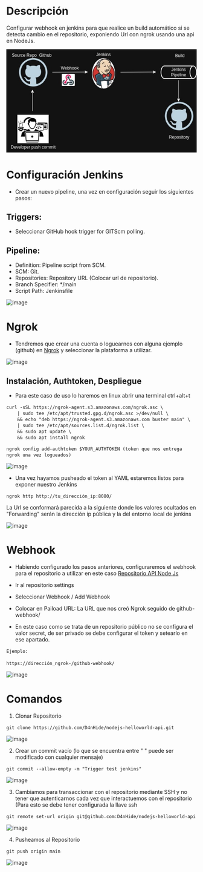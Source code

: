 # Descripción
Configurar webhook en jenkins para que realice un build automático si se detecta cambio en el repositorio, exponiendo Url con ngrok usando una api en NodeJs.




<p align="center">
  <img src="https://github.com/D4nHide/Webhook/blob/main/pipeline_webhook.jpg"/>
</p>





# Configuración Jenkins

- Crear un nuevo pipeline, una vez en configuración seguir los siguientes pasos:
## Triggers:
- Seleccionar GitHub hook trigger for GITScm polling.
## Pipeline:  
- Definition: Pipeline script from SCM.
- SCM: Git.
- Repositories: Repository URL (Colocar url de repositorio).
- Branch Specifier: */main
- Script Path: Jenkinsfile

![image](https://github.com/user-attachments/assets/2bdd5a34-b3ac-4070-acce-a943f35e8378)

# Ngrok

- Tendremos que crear una cuenta o loguearnos con alguna ejemplo (github) en [Ngrok](https://ngrok.com) y seleccionar la plataforma a utilizar.

![image](https://github.com/user-attachments/assets/005073fe-b21a-43e1-964d-3607b5361242)

## Instalación, Authtoken, Despliegue

- Para este caso de uso lo haremos en linux abrir una terminal ctrl+alt+t

```
curl -sSL https://ngrok-agent.s3.amazonaws.com/ngrok.asc \
	| sudo tee /etc/apt/trusted.gpg.d/ngrok.asc >/dev/null \
	&& echo "deb https://ngrok-agent.s3.amazonaws.com buster main" \
	| sudo tee /etc/apt/sources.list.d/ngrok.list \
	&& sudo apt update \
	&& sudo apt install ngrok
```

```
ngrok config add-authtoken $YOUR_AUTHTOKEN (token que nos entrega ngrok una vez logueados)
```

![image](https://github.com/user-attachments/assets/9cca0fa0-1909-4747-9013-12448f7cc8cc)

- Una vez hayamos pusheado el token al YAML estaremos listos para exponer nuestro Jenkins

```
ngrok http http://tu_dirección_ip:8080/
```
La Url se conformará parecida a la siguiente donde los valores ocultados en "Forwarding" serán la dirección ip pública y la del entorno local de jenkins

![image](https://github.com/user-attachments/assets/19f54fb9-2e17-431b-9078-206a86f81a6f)

# Webhook

- Habiendo configurado los pasos anteriores, configuraremos el webhook para el repositorio a utilizar en este caso [Repositorio API Node Js](https://github.com/D4nHide/nodejs-helloworld-api)

- Ir al repositorio settings
- Seleccionar Webhook / Add Webhook
- Colocar en Paiload URL: La URL que nos creó Ngrok seguido de github-webhook/
- En este caso como se trata de un repositorio público no se configura el valor secret, de ser  privado se debe configurar el token y setearlo en ese apartado.

```
Ejemplo:

https://dirección_ngrok-/github-webhook/
```

![image](https://github.com/user-attachments/assets/f3d5b8b2-bf06-47b1-bba1-37953ef833d3)

# Comandos

1. Clonar Repositorio
```
git clone https://github.com/D4nHide/nodejs-helloworld-api.git
```
![image](https://github.com/user-attachments/assets/3780ff9f-f1a6-4806-bf24-45f122afdb4b)

2. Crear un commit vacío  (lo que se encuentra entre " " puede ser modificado con cualquier mensaje)
```
git commit --allow-empty -m "Trigger test jenkins"
```
![image](https://github.com/user-attachments/assets/5845b5ce-4a5a-4803-b155-0ef7fd07779e)

3. Cambiamos para transaccionar con el repositorio mediante SSH y no tener que autenticarnos cada vez que interactuemos con el repositorio (Para esto se debe tener configurada la llave ssh
```
git remote set-url origin git@github.com:D4nHide/nodejs-helloworld-api
```
![image](https://github.com/user-attachments/assets/cb0802b4-3812-4e5d-aaaa-b65708e539cf)

4. Pusheamos al Repositorio
```
git push origin main
```
![image](https://github.com/user-attachments/assets/168e7dac-7147-4c61-91de-f3624ff30940)













